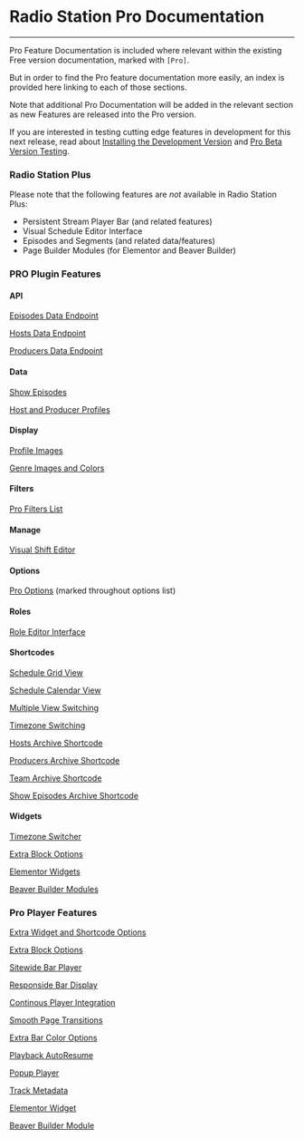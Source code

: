 # Radio Station Pro Documentation

*** 

Pro Feature Documentation is included where relevant within the existing Free version documentation, marked with `[Pro]`.

But in order to find the Pro feature documentation more easily, an index is provided here linking to each of those sections.

Note that additional Pro Documentation will be added in the relevant section as new Features are released into the Pro version. 

If you are interested in testing cutting edge features in development for this next release, read about [Installing the Development Version](./FAQ.md#how-do-i-install-the-latest-development-version-for-testing) and [Pro Beta Version Testing](./#pro-beta-version-testing).


### Radio Station Plus

Please note that the following features are *not* available in Radio Station Plus:

- Persistent Stream Player Bar (and related features)
- Visual Schedule Editor Interface
- Episodes and Segments (and related data/features)
- Page Builder Modules (for Elementor and Beaver Builder)


### PRO Plugin Features

#### API

[Episodes Data Endpoint](./API.md#pro-episodes-endpoint)

[Hosts Data Endpoint](./API.md#pro-hosts-endpoint)

[Producers Data Endpoint](./API.md#pro-producers-endpoint)

#### Data

[Show Episodes](./Data.md#pro-show-episodes)

[Host and Producer Profiles](./Data.md#pro-host-and-producer-profiles)

#### Display

[Profile Images](./Display.md#pro-profile-images)

[Genre Images and Colors](./Display.md#genre-images-and-colors)

#### Filters

[Pro Filters List](./Filters.md#pro-pro-filter-list)

#### Manage

[Visual Shift Editor](./Manage.md#pro-visual-shift-editor)

#### Options

[Pro Options](./Options.md) (marked throughout options list)

#### Roles

[Role Editor Interface](./Roles.md#pro-role-editor-interface)

#### Shortcodes

[Schedule Grid View](./Shortcodes.md#master-schedule-shortcode)

[Schedule Calendar View](./Shortcodes.md#master-schedule-shortcode)

[Multiple View Switching](./Shortcodes.md#pro-multiple-view-switching)

[Timezone Switching](./Shortcodes.md#pro-user-timezone-switching)

[Hosts Archive Shortcode](./Shortcodes.md#pro-hosts-archive-shortcode)

[Producers Archive Shortcode](./Shortcodes.md#pro-producers-archive-shortcode)

[Team Archive Shortcode](./Shortcodes.md#pro-team-archive-shortcode)

[Show Episodes Archive Shortcode](./Shortcodes.md#pro-show-episodes-archive-shortcode)

#### Widgets

[Timezone Switcher](./Widgets.md#pro-timezone-switcher)

[Extra Block Options](./Widgets.md#pro-extra-block-options)

[Elementor Widgets](./Widgets.md#pro-elementor-widgets)

[Beaver Builder Modules]('./Widgets.md#pro-beaver-builder-modules)


### Pro Player Features

[Extra Widget and Shortcode Options](./Player.md#pro-extra-widget-and-shortcode-options)

[Extra Block Options](./Player.md#pro-extra-block-options)

[Sitewide Bar Player](./Player.md#pro-sitewide-bar-player)

[Responside Bar Display](./Player.md#pro-responsive-bar-display)

[Continous Player Integration](./Player.md#pro-continuous-player-integration)

[Smooth Page Transitions](./Player.md#pro-smooth-page-transitions)

[Extra Bar Color Options](./Player.md#pro-extra-bar-color-options)

[Playback AutoResume](./Player.md#pro-playback-autoresume)

[Popup Player](./Player.md#pro-popup-player)

[Track Metadata](./Player.md#pro-track-metadata)

[Elementor Widget](./Player.md#pro-elementor-widget)

[Beaver Builder Module]('./Player.md#pro-beaver-builder-module)
